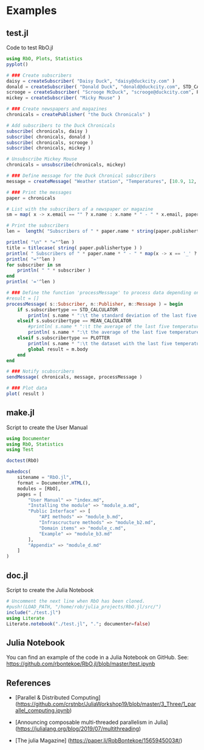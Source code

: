 # Examples

## test.jl

Code to test RbO.jl

```julia
using RbO, Plots, Statistics
pyplot()

# ### Create subscribers
daisy = createSubscriber( "Daisy Duck", "daisy@duckcity.com" )
donald = createSubscriber( "Donald Duck", "donald@duckcity.com", STD_CALCULATOR )
scrooge = createSubscriber( "Scrooge McDuck", "scrooge@duckcity.com", PLOTTER )
mickey = createSubscriber( "Micky Mouse" )

# ### Create newspapers and magazines
chronicals = createPublisher( "the Duck Chronicals" )

# Add subscribers to the Duck Chronicals
subscribe( chronicals, daisy )
subscribe( chronicals, donald )
subscribe( chronicals, scrooge )
subscribe( chronicals, mickey )

# Unsubscribe Mickey Mouse
chronicals = unsubscribe(chronicals, mickey)

# ### Define message for the Duck Chronical subscribers
message = createMessage( "Weather station", "Temperatures", [10.9, 12, 10.5, 12.7, 10.2] )

# ### Print the messages
paper = chronicals

# List with the subscribers of a newspaper or magazine
sm = map( x -> x.email == "" ? x.name : x.name * " - " * x.email, paper.list )

# Print the subscribers
len =  length( "Subscribers of " * paper.name * string(paper.publishertype )) + 5

println( "\n" * "="^len )
title = titlecase( string( paper.publishertype ) )
println( " Subscribers of " * paper.name * " - " * map(x -> x == '_' ? ' ' : x , title ) )
println( "="^len )
for subscriber in sm
    println( " " * subscriber )
end
println( '='^len )

# ### Define the function 'processMessage' to process data depending on SubsriberType
#result = []
processMessage( s::Subscriber, n::Publisher, m::Message ) = begin
    if s.subscribertype == STD_CALCULATOR
        println( s.name * ":\t the standard deviation of the last five temperatures is: " * string( round( std(m.body); digits=2) ) * " °C" )
    elseif s.subscribertype == MEAN_CALCULATOR
        #println( s.name * ":\t the average of the last five temperatures is: " * string(sum(m.body) / length(m.body)) * " °C" )
        println( s.name * ":\t the average of the last five temperatures is: " * string( mean( m.body ) ) * " °C" )
    elseif s.subscribertype == PLOTTER
        println( s.name * ":\t the dataset with the last five temperatures is: " * string( m.body ) )
        global result = m.body
    end
end

# ### Notify scubscribers
sendMessage( chronicals, message, processMessage )

# ### Plot data
plot( result )

```

## make.jl

Script to create the User Manual

```julia
using Documenter
using RbO, Statistics
using Test

doctest(RbO)

makedocs(
    sitename = "RbO.jl",
    format = Documenter.HTML(),
    modules = [RbO],
    pages = [
        "User Manual" => "index.md",
        "Installing the module" => "module_a.md",
        "Public Interface" => [
            "API methods" => "module_b.md",
            "Infrascructure methods" => "module_b2.md",
            "Domain items" => "module_c.md",
            "Example" => "module_b3.md"
        ],
        "Appendix" => "module_d.md"
    ]
)
```

## doc.jl

Script to create the Julia Notebook

```Julia
# Uncomment the next line when RbO has been cloned.
#push!(LOAD_PATH, "/home/rob/julia_projects/RbO.jl/src/")
include("./test.jl")
using Literate
Literate.notebook("./test.jl", "."; documenter=false)
```

## Julia Notebook
You can find an example of the code in a Julia Notebook on GitHub.
See: <https://github.com/rbontekoe/RbO.jl/blob/master/test.ipynb>

## References
- [Parallel & Distributed Computing] (https://github.com/crstnbr/JuliaWorkshop19/blob/master/3_Three/1_parallel_computing.ipynb)

- [Announcing composable multi-threaded parallelism in Julia] (https://julialang.org/blog/2019/07/multithreading)

- [The julia Magazine] (https://paper.li/RobBontekoe/1565945003#/)
